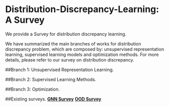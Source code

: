 # Distribution-Discrepancy-Learning: A Survey

We provide a Survey for distribution discrepancy learning. 

We have summarized the main branches of works for distribution discrepancy problem, which are composed by: unsupervised representation learning, supervised learning models and optimization methods. 
For more details, please refer to our survey on distribution discrepancy.

##Branch 1: Unsupervised Representation Learning.

##Branch 2: Supervised Learning Methods.

##Branch 3: Optimization.

##Existing surveys.
[**GNN Survey**](https://arxiv.org/pdf/1901.00596)
[**OOD Survey**](https://arxiv.org/abs/2108.13624)
